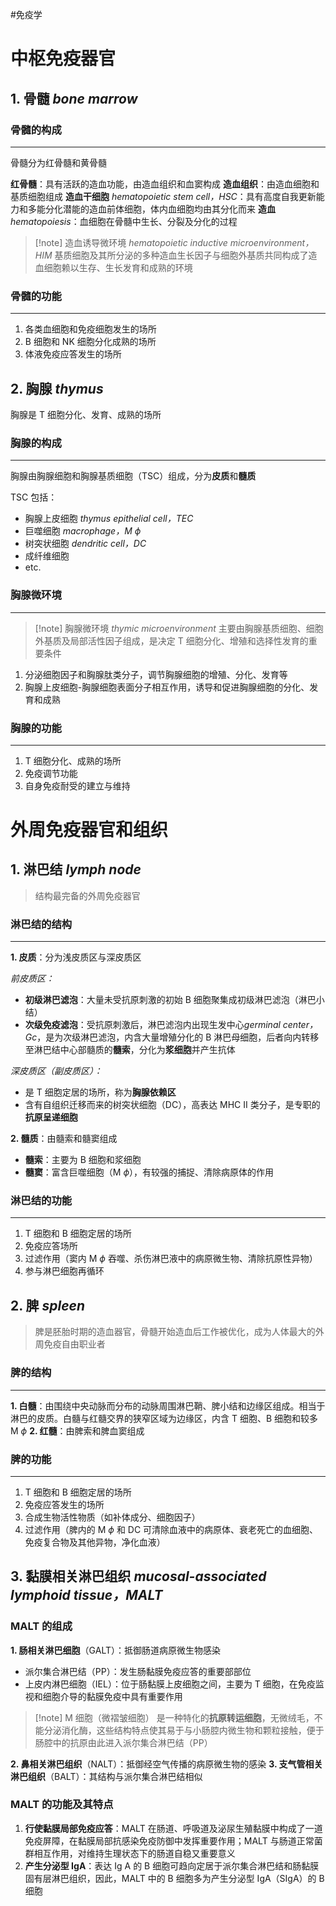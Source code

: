 #免疫学 

# 中枢免疫器官

## 1. 骨髓 *bone marrow*

### 骨髓的构成
---
骨髓分为红骨髓和黄骨髓

**红骨髓**：具有活跃的造血功能，由造血组织和血窦构成
**造血组织**：由造血细胞和基质细胞组成
**造血干细胞** *hematopoietic stem cell，HSC*：具有高度自我更新能力和多能分化潜能的造血前体细胞，体内血细胞均由其分化而来
**造血** *hematopoiesis*：血细胞在骨髓中生长、分裂及分化的过程

> [!note] 造血诱导微环境 *hematopoietic inductive microenvironment，HIM*
> 基质细胞及其所分泌的多种造血生长因子与细胞外基质共同构成了造血细胞赖以生存、生长发育和成熟的环境

### 骨髓的功能
---
1. 各类血细胞和免疫细胞发生的场所
2. B 细胞和 NK 细胞分化成熟的场所
3. 体液免疫应答发生的场所

## 2. 胸腺 *thymus*

胸腺是 T 细胞分化、发育、成熟的场所

### 胸腺的构成
---
胸腺由胸腺细胞和胸腺基质细胞（TSC）组成，分为**皮质**和**髓质**

TSC 包括：
- 胸腺上皮细胞 *thymus epithelial cell，TEC*
- 巨噬细胞 *macrophage，M $\phi$*
- 树突状细胞 *dendritic cell，DC*
- 成纤维细胞
- etc.

### 胸腺微环境
---
> [!note] 胸腺微环境 *thymic microenvironment*
> 主要由胸腺基质细胞、细胞外基质及局部活性因子组成，是决定 T 细胞分化、增殖和选择性发育的重要条件

1. 分泌细胞因子和胸腺肽类分子，调节胸腺细胞的增殖、分化、发育等
2. 胸腺上皮细胞-胸腺细胞表面分子相互作用，诱导和促进胸腺细胞的分化、发育和成熟

### 胸腺的功能
---
1. T 细胞分化、成熟的场所
2. 免疫调节功能
3. 自身免疫耐受的建立与维持

# 外周免疫器官和组织

## 1. 淋巴结 *lymph node*

> 结构最完备的外周免疫器官

### 淋巴结的结构
---
**1. 皮质**：分为浅皮质区与深皮质区

*前皮质区：*
- **初级淋巴滤泡**：大量未受抗原刺激的初始 B 细胞聚集成初级淋巴滤泡（淋巴小结）
- **次级免疫滤泡**：受抗原刺激后，淋巴滤泡内出现生发中心*germinal center，Gc*，是为次级淋巴滤泡，内含大量增殖分化的 B 淋巴母细胞，后者向内转移至淋巴结中心部髓质的**髓索**，分化为**浆细胞**并产生抗体

*深皮质区（副皮质区）：*
- 是 T 细胞定居的场所，称为**胸腺依赖区**
- 含有自组织迁移而来的树突状细胞（DC），高表达 MHC II 类分子，是专职的**抗原呈递细胞**

**2. 髓质**：由髓索和髓窦组成
- **髓索**：主要为 B 细胞和浆细胞
- **髓窦**：富含巨噬细胞（M $\phi$），有较强的捕捉、清除病原体的作用

### 淋巴结的功能
---
1. T 细胞和 B 细胞定居的场所
2. 免疫应答场所
3. 过滤作用（窦内 M $\phi$ 吞噬、杀伤淋巴液中的病原微生物、清除抗原性异物）
4. 参与淋巴细胞再循环

## 2. 脾 *spleen*

> 脾是胚胎时期的造血器官，骨髓开始造血后工作被优化，成为人体最大的外周免疫自由职业者

### 脾的结构
---
**1. 白髓**：由围绕中央动脉而分布的动脉周围淋巴鞘、脾小结和边缘区组成。相当于淋巴的皮质。白髓与红髓交界的狭窄区域为边缘区，内含 T 细胞、B 细胞和较多 M $\phi$ 
**2. 红髓**：由脾索和脾血窦组成

### 脾的功能
---
1. T 细胞和 B 细胞定居的场所
2. 免疫应答发生的场所
3. 合成生物活性物质（如补体成分、细胞因子）
4. 过滤作用（脾内的 M $\phi$ 和 DC 可清除血液中的病原体、衰老死亡的血细胞、免疫复合物及其他异物，净化血液）

## 3. 黏膜相关淋巴组织 *mucosal-associated lymphoid tissue，MALT*

### MALT 的组成

**1. 肠相关淋巴细胞**（GALT）：抵御肠道病原微生物感染
- 派尔集合淋巴结（PP）：发生肠黏膜免疫应答的重要部部位
- 上皮内淋巴细胞（IEL）：位于肠黏膜上皮细胞之间，主要为 T 细胞，在免疫监视和细胞介导的黏膜免疫中具有重要作用

> [!note] M 细胞（微褶皱细胞）
> 是一种特化的**抗原转运细胞**，无微绒毛，不能分泌消化酶，这些结构特点使其易于与小肠腔内微生物和颗粒接触，便于肠腔中的抗原由此进入派尔集合淋巴结（PP）

**2. 鼻相关淋巴组织**（NALT）：抵御经空气传播的病原微生物的感染
**3. 支气管相关淋巴组织**（BALT）：其结构与派尔集合淋巴结相似

### MALT 的功能及其特点
1. **行使黏膜局部免疫应答**：MALT 在肠道、呼吸道及泌尿生殖黏膜中构成了一道免疫屏障，在黏膜局部抗感染免疫防御中发挥重要作用；MALT 与肠道正常菌群相互作用，对维持生理状态下的肠道自稳又重要意义
2. **产生分泌型 IgA**：表达 Ig A 的 B 细胞可趋向定居于派尔集合淋巴结和肠黏膜固有层淋巴组织，因此，MALT 中的 B 细胞多为产生分泌型 IgA（SIgA）的 B 细胞